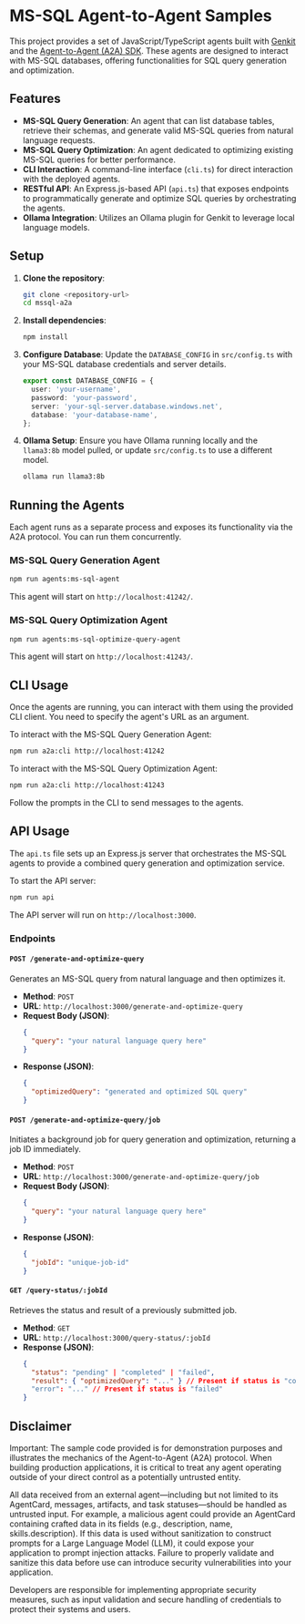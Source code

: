 # MS-SQL Agent-to-Agent Samples

This project provides a set of JavaScript/TypeScript agents built with [Genkit](https://genkit.dev/) and the [Agent-to-Agent (A2A) SDK](https://github.com/a2a-js/sdk). These agents are designed to interact with MS-SQL databases, offering functionalities for SQL query generation and optimization.

## Features

-   **MS-SQL Query Generation**: An agent that can list database tables, retrieve their schemas, and generate valid MS-SQL queries from natural language requests.
-   **MS-SQL Query Optimization**: An agent dedicated to optimizing existing MS-SQL queries for better performance.
-   **CLI Interaction**: A command-line interface (`cli.ts`) for direct interaction with the deployed agents.
-   **RESTful API**: An Express.js-based API (`api.ts`) that exposes endpoints to programmatically generate and optimize SQL queries by orchestrating the agents.
-   **Ollama Integration**: Utilizes an Ollama plugin for Genkit to leverage local language models.

## Setup

1.  **Clone the repository**:
    ```bash
    git clone <repository-url>
    cd mssql-a2a
    ```

2.  **Install dependencies**:
    ```bash
    npm install
    ```

3.  **Configure Database**: Update the `DATABASE_CONFIG` in `src/config.ts` with your MS-SQL database credentials and server details.

    ```typescript
    export const DATABASE_CONFIG = {
      user: 'your-username',
      password: 'your-password',
      server: 'your-sql-server.database.windows.net', 
      database: 'your-database-name',
    };
    ```

4.  **Ollama Setup**: Ensure you have Ollama running locally and the `llama3:8b` model pulled, or update `src/config.ts` to use a different model.

    ```bash
    ollama run llama3:8b
    ```

## Running the Agents

Each agent runs as a separate process and exposes its functionality via the A2A protocol. You can run them concurrently.

### MS-SQL Query Generation Agent

```bash
npm run agents:ms-sql-agent
```

This agent will start on `http://localhost:41242/`.

### MS-SQL Query Optimization Agent

```bash
npm run agents:ms-sql-optimize-query-agent
```

This agent will start on `http://localhost:41243/`.

## CLI Usage

Once the agents are running, you can interact with them using the provided CLI client. You need to specify the agent's URL as an argument.

To interact with the MS-SQL Query Generation Agent:

```bash
npm run a2a:cli http://localhost:41242
```

To interact with the MS-SQL Query Optimization Agent:

```bash
npm run a2a:cli http://localhost:41243
```

Follow the prompts in the CLI to send messages to the agents.

## API Usage

The `api.ts` file sets up an Express.js server that orchestrates the MS-SQL agents to provide a combined query generation and optimization service.

To start the API server:

```bash
npm run api
```

The API server will run on `http://localhost:3000`.

### Endpoints

#### `POST /generate-and-optimize-query`

Generates an MS-SQL query from natural language and then optimizes it.

-   **Method**: `POST`
-   **URL**: `http://localhost:3000/generate-and-optimize-query`
-   **Request Body (JSON)**:
    ```json
    {
      "query": "your natural language query here"
    }
    ```
-   **Response (JSON)**:
    ```json
    {
      "optimizedQuery": "generated and optimized SQL query"
    }
    ```

#### `POST /generate-and-optimize-query/job`

Initiates a background job for query generation and optimization, returning a job ID immediately.

-   **Method**: `POST`
-   **URL**: `http://localhost:3000/generate-and-optimize-query/job`
-   **Request Body (JSON)**:
    ```json
    {
      "query": "your natural language query here"
    }
    ```
-   **Response (JSON)**:
    ```json
    {
      "jobId": "unique-job-id"
    }
    ```

#### `GET /query-status/:jobId`

Retrieves the status and result of a previously submitted job.

-   **Method**: `GET`
-   **URL**: `http://localhost:3000/query-status/:jobId`
-   **Response (JSON)**:
    ```json
    {
      "status": "pending" | "completed" | "failed",
      "result": { "optimizedQuery": "..." } // Present if status is "completed"
      "error": "..." // Present if status is "failed"
    }
    ```

## Disclaimer

Important: The sample code provided is for demonstration purposes and illustrates the mechanics of the Agent-to-Agent (A2A) protocol. When building production applications, it is critical to treat any agent operating outside of your direct control as a potentially untrusted entity.

All data received from an external agent—including but not limited to its AgentCard, messages, artifacts, and task statuses—should be handled as untrusted input. For example, a malicious agent could provide an AgentCard containing crafted data in its fields (e.g., description, name, skills.description). If this data is used without sanitization to construct prompts for a Large Language Model (LLM), it could expose your application to prompt injection attacks. Failure to properly validate and sanitize this data before use can introduce security vulnerabilities into your application.

Developers are responsible for implementing appropriate security measures, such as input validation and secure handling of credentials to protect their systems and users.